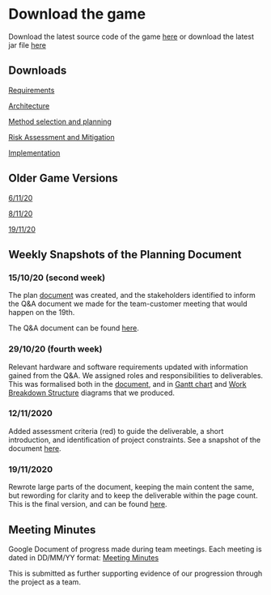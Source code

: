 # Download the game

Download the latest source code of the game [here](https://github.com/Lamrsw/t19_dbr/tree/main) or download the latest jar file [here](https://lamrsw.github.io/t19_dbr/Team19%20Dragon%20Boat%20Race.jar)

## Downloads
[Requirements](https://drive.google.com/file/d/1fJtfL1cvWGoXA-fqc81k_h4EbG9e3PYk/view?usp=sharing)

[Architecture](https://drive.google.com/file/d/1M3WQ2uc54VWm8yJrjsxnC-_6KaNd1sBv/view?usp=sharing)

[Method selection and planning](https://drive.google.com/file/d/127g3oG0fw8x78h7kRDPhKyftEDLYJDQi/view?usp=sharing)

[Risk Assessment and Mitigation](https://drive.google.com/file/d/1CdAtPNLVwWHhnswU8ztWFHnI6-2j06Xh/view?usp=sharing) 

[Implementation](https://drive.google.com/file/d/1OUEex5pZIwwCqdixRI-vgpoMugaChaZj/view?usp=sharing)

## Older Game Versions

[6/11/20](https://lamrsw.github.io/t19_dbr/Old%20versions/t19_dbr%206-11.zip)

[8/11/20](https://lamrsw.github.io/t19_dbr/Old%20versions/t19_dbr%208-11.zip)

[19/11/20](https://lamrsw.github.io/t19_dbr/Old%20versions/t19_dbr%2019-11.zip)

## Weekly Snapshots of the Planning Document

### 15/10/20 (second week) 
The plan [document](https://drive.google.com/file/d/1j8LLMSKluiSLE-hQ0E2C_ASBae57ATgQ/view?usp=sharing) was created, and the stakeholders identified to inform the Q&A document we made for the team-customer meeting that would happen on the 19th.

The Q&A document can be found [here](https://drive.google.com/file/d/1t4PujBonugqciae725pVmtqvHFLH_DVC/view?usp=sharing).

### 29/10/20 (fourth week)
Relevant hardware and software requirements updated with information gained from the Q&A.
We assigned roles and responsibilities to deliverables. This was formalised both in the [document](https://drive.google.com/file/d/1Bov8Dd1_C9JjpvKxZD4IF_BuAwLXCjvo/view?usp=sharing), and in [Gantt chart](https://drive.google.com/file/d/1EpdWFetZ8LwTFA_nVhFUBFy_IsAoY69K/view?usp=sharing) and [Work Breakdown Structure](https://drive.google.com/file/d/1A_SCxY-CqPNBJjQCavvrlJI2WnFDlviy/view?usp=sharing) diagrams that we produced.

### 12/11/2020
Added assessment criteria (red) to guide the deliverable, a short introduction, and identification of project constraints. See a snapshot of the document [here](https://drive.google.com/file/d/1VqVYdte1RJzJXbqF7YZ4w6PRUUnuR1sL/view?usp=sharing).

### 19/11/2020
Rewrote large parts of the document, keeping the main content the same, but rewording for clarity and to keep the deliverable within the page count. This is the final version, and can be found [here](https://drive.google.com/file/d/127g3oG0fw8x78h7kRDPhKyftEDLYJDQi/view?usp=sharing).

## Meeting Minutes

Google Document of progress made during team meetings. Each meeting is dated in DD/MM/YY format:
[Meeting Minutes](https://docs.google.com/document/d/1eiJhqV4Bl752chZtqEH_G-37kRhs8Oh7a3Mmpa572OU/edit?usp=sharing)

This is submitted as further supporting evidence of our progression through the project as a team.
